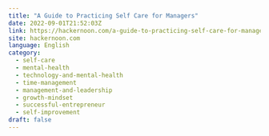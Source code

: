 ```yaml
---
title: "A Guide to Practicing Self Care for Managers"
date: 2022-09-01T21:52:03Z
link: https://hackernoon.com/a-guide-to-practicing-self-care-for-managers?source=rss&utm_medium=RSS&utm_source=news.12bit.vn
site: hackernoon.com
language: English
category:
  - self-care
  - mental-health
  - technology-and-mental-health
  - time-management
  - management-and-leadership
  - growth-mindset
  - successful-entrepreneur
  - self-improvement
draft: false
---
```

